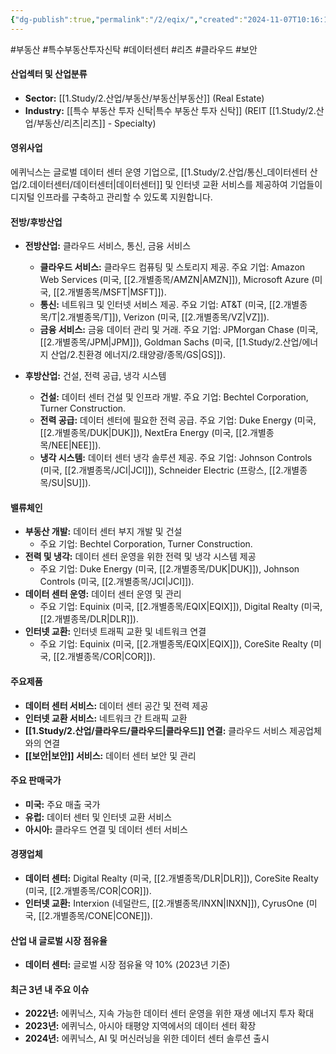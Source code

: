 ```yaml
---
{"dg-publish":true,"permalink":"/2/eqix/","created":"2024-11-07T10:16:17.279+09:00","updated":"2025-07-29T21:37:04.627+09:00"}
---
```


#부동산 #특수부동산투자신탁 #데이터센터 #리츠 #클라우드 #보안 

#### 산업섹터 및 산업분류

- **Sector:** [[1.Study/2.산업/부동산/부동산\|부동산]] (Real Estate)
- **Industry:** [[특수 부동산 투자 신탁\|특수 부동산 투자 신탁]] (REIT [[1.Study/2.산업/부동산/리츠\|리츠]] - Specialty)

#### 영위사업

에퀴닉스는 글로벌 데이터 센터 운영 기업으로, [[1.Study/2.산업/통신_데이터센터 산업/2.데이터센터/데이터센터\|데이터센터]] 및 인터넷 교환 서비스를 제공하여 기업들이 디지털 인프라를 구축하고 관리할 수 있도록 지원합니다.

#### 전방/후방산업

- **전방산업:** 클라우드 서비스, 통신, 금융 서비스
    
    - **클라우드 서비스:** 클라우드 컴퓨팅 및 스토리지 제공. 주요 기업: Amazon Web Services (미국, [[2.개별종목/AMZN\|AMZN]]), Microsoft Azure (미국, [[2.개별종목/MSFT\|MSFT]]).
    - **통신:** 네트워크 및 인터넷 서비스 제공. 주요 기업: AT&T (미국, [[2.개별종목/T\|2.개별종목/T]]), Verizon (미국, [[2.개별종목/VZ\|VZ]]).
    - **금융 서비스:** 금융 데이터 관리 및 거래. 주요 기업: JPMorgan Chase (미국, [[2.개별종목/JPM\|JPM]]), Goldman Sachs (미국, [[1.Study/2.산업/에너지 산업/2.친환경 에너지/2.태양광/종목/GS\|GS]]).
- **후방산업:** 건설, 전력 공급, 냉각 시스템
    
    - **건설:** 데이터 센터 건설 및 인프라 개발. 주요 기업: Bechtel Corporation, Turner Construction.
    - **전력 공급:** 데이터 센터에 필요한 전력 공급. 주요 기업: Duke Energy (미국, [[2.개별종목/DUK\|DUK]]), NextEra Energy (미국, [[2.개별종목/NEE\|NEE]]).
    - **냉각 시스템:** 데이터 센터 냉각 솔루션 제공. 주요 기업: Johnson Controls (미국, [[2.개별종목/JCI\|JCI]]), Schneider Electric (프랑스, [[2.개별종목/SU\|SU]]).

#### 밸류체인

- **부동산 개발:** 데이터 센터 부지 개발 및 건설
    - 주요 기업: Bechtel Corporation, Turner Construction.
- **전력 및 냉각:** 데이터 센터 운영을 위한 전력 및 냉각 시스템 제공
    - 주요 기업: Duke Energy (미국, [[2.개별종목/DUK\|DUK]]), Johnson Controls (미국, [[2.개별종목/JCI\|JCI]]).
- **데이터 센터 운영:** 데이터 센터 운영 및 관리
    - 주요 기업: Equinix (미국, [[2.개별종목/EQIX\|EQIX]]), Digital Realty (미국, [[2.개별종목/DLR\|DLR]]).
- **인터넷 교환:** 인터넷 트래픽 교환 및 네트워크 연결
    - 주요 기업: Equinix (미국, [[2.개별종목/EQIX\|EQIX]]), CoreSite Realty (미국, [[2.개별종목/COR\|COR]]).

#### 주요제품

- **데이터 센터 서비스:** 데이터 센터 공간 및 전력 제공
- **인터넷 교환 서비스:** 네트워크 간 트래픽 교환
- **[[1.Study/2.산업/클라우드/클라우드\|클라우드]] 연결:** 클라우드 서비스 제공업체와의 연결
- **[[보안\|보안]] 서비스:** 데이터 센터 보안 및 관리

#### 주요 판매국가

- **미국:** 주요 매출 국가
- **유럽:** 데이터 센터 및 인터넷 교환 서비스
- **아시아:** 클라우드 연결 및 데이터 센터 서비스

#### 경쟁업체

- **데이터 센터:** Digital Realty (미국, [[2.개별종목/DLR\|DLR]]), CoreSite Realty (미국, [[2.개별종목/COR\|COR]]).
- **인터넷 교환:** Interxion (네덜란드, [[2.개별종목/INXN\|INXN]]), CyrusOne (미국, [[2.개별종목/CONE\|CONE]]).

#### 산업 내 글로벌 시장 점유율

- **데이터 센터:** 글로벌 시장 점유율 약 10% (2023년 기준)

#### 최근 3년 내 주요 이슈

- **2022년:** 에퀴닉스, 지속 가능한 데이터 센터 운영을 위한 재생 에너지 투자 확대
- **2023년:** 에퀴닉스, 아시아 태평양 지역에서의 데이터 센터 확장
- **2024년:** 에퀴닉스, AI 및 머신러닝을 위한 데이터 센터 솔루션 출시